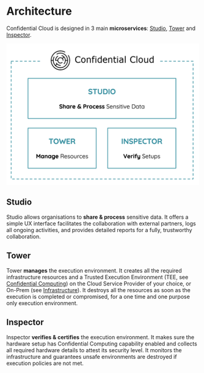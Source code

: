 # Architecture

Confidential Cloud is designed in 3 main **microservices**: [Studio](#studio), [Tower](#tower) and [Inspector](#inspector).

![Confidential Cloud Architecture](./img/confidential-cloud-platform.png)

## Studio

Studio allows organisations to **share & process** sensitive data.
It offers a simple UX interface facilitates the collaboration with external partners, logs all ongoing activities, and provides detailed reports for a fully, trustworthy collaboration.

## Tower

Tower **manages** the execution environment.
It creates all the required infrastructure resources and a Trusted Execution Environment (TEE, see [Confidential Computing](https://www.canarybit.eu/what-is-confidential-computing-and-why-should-i-care/)) on the Cloud Service Provider of your choice, or On-Prem (see [Infrastructure]()).
It destroys all the resources as soon as the execution is completed or compromised, for a one time and one purpose only execution environment.

## Inspector

Inspector **verifies & certifies** the execution environment.
It makes sure the hardware setup has Confidential Computing capability enabled and collects all required hardware details to attest its security level.
It monitors the infrastructure and guarantees unsafe environments are destroyed if execution policies are not met.
